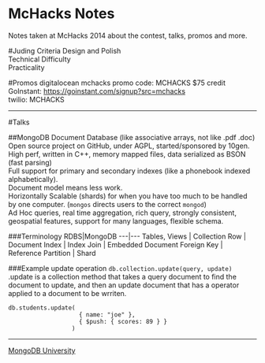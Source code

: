 McHacks Notes
=====
Notes taken at McHacks 2014 about the contest, talks, promos and more.


#Juding Criteria 
Design and Polish   
Technical Difficulty  
Practicality  

#Promos
digitalocean mchacks promo code: MCHACKS $75 credit  
GoInstant: https://goinstant.com/signup?src=mchacks   
twilio: MCHACKS  

---
#Talks

##MongoDB
Document Database (like associative arrays, not like .pdf .doc)  
Open source project on GitHub, under AGPL, started/sponsored by 10gen.  
High perf, written in C++, memory mapped files, data serialized as BSON (fast parsing)  
Full support for primary and secondary indexes (like a phonebook indexed alphabetically).  
Document model means less work.  
Horizontally Scalable (shards) for when you have too much to be handled by one computer. (``mongos`` directs users to the correct ``mongod``)  
Ad Hoc queries, real time aggregation, rich query, strongly consistent, geospatial features, support for many languages, flexible schema.  

###Terminology
RDBS|MongoDB
---|---
Tables, Views | Collection
Row | Document
Index | Index
Join | Embedded Document
Foreign Key | Reference
Partition | Shard

###Example update operation
``db.collection.update(query, update)``  
.update is a collection method that takes a query document to find the document to update, and then an update document that has a operator applied to a document to be wrriten.  
```
db.students.update(
                    { name: "joe" },
                    { $push: { scores: 89 } }
                  )
```

---
[MongoDB University](https://education.mongodb.com/)
